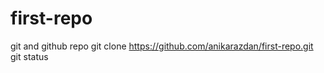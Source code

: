 # first-repo
git and github repo
git clone https://github.com/anikarazdan/first-repo.git
git status
